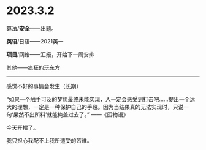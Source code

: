 # 2023.3.2

算法/**安全**——出题。

**英语**/日语——2021英一

**项目**/网络——汇报，开始下一周安排

其他——疯狂的玩东方

------

感觉不好的事情会发生（长期）

“如果一个触手可及的梦想最终未能实现，人一定会感受到打击吧……提出一个远大的理想，一定是一种保护自己的手段。因为当结果真的无法实现时，只说一句‘果然不出所料’就能掩盖过去了。” ——《囮物语》

今天开摆了。

我只担心我配不上我所遭受的苦难。

